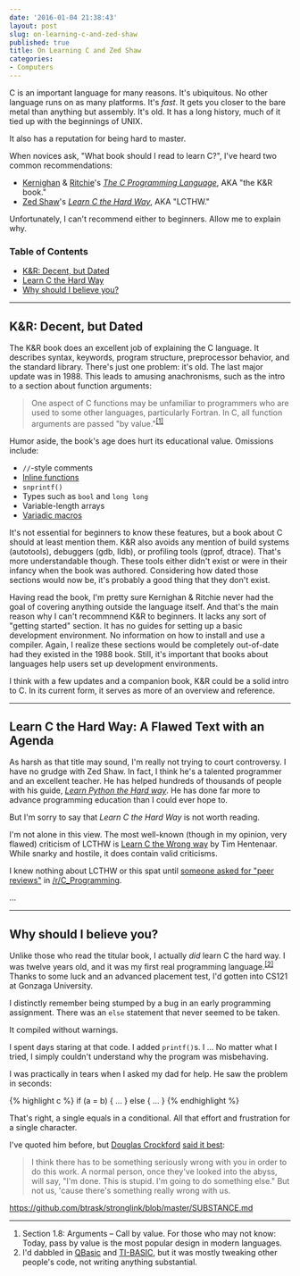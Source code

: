 ```yaml
---
date: '2016-01-04 21:38:43'
layout: post
slug: on-learning-c-and-zed-shaw
published: true
title: On Learning C and Zed Shaw
categories:
- Computers
---
```


C is an important language for many reasons. It's ubiquitous. No other language runs on as many platforms. It's *fast*. It gets you closer to the bare metal than anything but assembly. It's old. It has a long history, much of it tied up with the beginnings of UNIX.

It also has a reputation for being hard to master.

When novices ask, "What book should I read to learn C?", I've heard two common recommendations:

* [Kernighan](https://en.wikipedia.org/wiki/Brian_Kernighan) & [Ritchie](https://en.wikipedia.org/wiki/Dennis_Ritchie)'s [*The C Programming Language*](https://en.wikipedia.org/wiki/The_C_Programming_Language), AKA "the K&R book."
* [Zed Shaw](https://en.wikipedia.org/wiki/Zed_Shaw)'s [*Learn C the Hard Way*](http://c.learncodethehardway.org/book/), AKA "LCTHW."

Unfortunately, I can't recommend either to beginners. Allow me to explain why.

### Table of Contents
- [K&R: Decent, but Dated](#kr)
- [Learn C the Hard Way](#lcthw)
- [Why should I believe you?](#why)

---
<span id="kr"></span>

## K&R: Decent, but Dated

The K&R book does an excellent job of explaining the C language. It describes syntax, keywords, program structure, preprocessor behavior, and the standard library. There's just one problem: it's old. The last major update was in 1988. This leads to amusing anachronisms, such as the intro to a section about function arguments:

> One aspect of C functions may be unfamiliar to programmers who are used to some other languages, particularly Fortran. In C, all function arguments are passed "by value."<sup>[\[1\]](#ref_1)</sup>

Humor aside, the book's age does hurt its educational value. Omissions include:

- `//`-style comments
- [Inline functions](https://en.wikipedia.org/wiki/Inline_function)
- `snprintf()`
- Types such as `bool` and `long long`
- Variable-length arrays
- [Variadic macros](https://en.wikipedia.org/wiki/Variadic_macro)

It's not essential for beginners to know these features, but a book about C should at least mention them. K&R also avoids any mention of build systems (autotools), debuggers (gdb, lldb), or profiling tools (gprof, dtrace). That's more understandable though. These tools either didn't exist or were in their infancy when the book was authored. Considering how dated those sections would now be, it's probably a good thing that they don't exist.

Having read the book, I'm pretty sure Kernighan & Ritchie never had the goal of covering anything outside the language itself. And that's the main reason why I can't recommnend K&R to beginners. It lacks any sort of "getting started" section. It has no guides for setting up a basic development environment. No information on how to install and use a compiler. Again, I realize these sections would be completely out-of-date had they existed in the 1988 book. Still, it's important that books about languages help users set up development environments.

I think with a few updates and a companion book, K&R could be a solid intro to C. In its current form, it serves as more of an overview and reference.

---
<span id="lcthw"></span>

## Learn C the Hard Way: A Flawed Text with an Agenda

As harsh as that title may sound, I'm really not trying to court controversy. I have no grudge with Zed Shaw. In fact, I think he's a talented programmer and an excellent teacher. He has helped hundreds of thousands of people with his guide, [*Learn Python the Hard way*](http://learnpythonthehardway.org/). He has done far more to advance programming education than I could ever hope to.

But I'm sorry to say that *Learn C the Hard Way* is not worth reading.

I'm not alone in this view. The most well-known (though in my opinion, very flawed) criticism of LCTHW is [Learn C the Wrong way](http://hentenaar.com/dont-learn-c-the-wrong-way) by Tim Hentenaar. While snarky and hostile, it does contain valid criticisms.

I knew nothing about LCTHW or this spat until [someone asked for "peer reviews"](https://www.reddit.com/r/C_Programming/comments/3rd4dg/peer_review_learn_c_the_hard_way_by_zed_shaw_pub/) in [/r/C_Programming](https://www.reddit.com/r/C_Programming).


...

---
<span id="why"></span>

## Why should I believe you?

Unlike those who read the titular book, I actually *did* learn C the hard way. I was twelve years old, and it was my first real programming language.<sup>[\[2\]](#ref_2)</sup> Thanks to some luck and an advanced placement test, I'd gotten into CS121 at Gonzaga University.

I distinctly remember being stumped by a bug in an early programming assignment. There was an `else` statement that never seemed to be taken.

It compiled without warnings.

I spent days staring at that code. I added `printf()`s. I ... No matter what I tried, I simply couldn't understand why the program was misbehaving.

I was practically in tears when I asked my dad for help. He saw the problem in seconds:

{% highlight c %}
if (a = b) {
  ...
} else {
  ...
}
{% endhighlight %}

That's right, a single equals in a conditional. All that effort and frustration for a single character.

I've quoted him before, but [Douglas Crockford](http://www.crockford.com/) [said it best](http://www.youtube.com/watch?v=taaEzHI9xyY#t=26m50s):

>I think there has to be something seriously wrong with you in order to do this work. A normal person, once they've looked into the abyss, will say, "I'm done. This is stupid. I'm going to do something else." But not us, 'cause there's something really wrong with us.



https://github.com/btrask/stronglink/blob/master/SUBSTANCE.md


---

1. <span id="ref_1"></span>Section 1.8: Arguments – Call by value. For those who may not know: Today, pass by value is the most popular design in modern languages.
2. <span id="ref_2"></span>I'd dabbled in [QBasic](https://en.wikipedia.org/wiki/QBasic) and [TI-BASIC](https://en.wikipedia.org/wiki/TI-BASIC), but it was mostly tweaking other people's code, not writing anything substantial.
